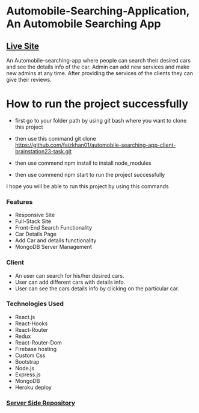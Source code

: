 # Automobile-Searching-Application, An Automobile Searching App

## [Live Site](https://automobile-searching-app.web.app/)

An Automobile-searching-app where people can search their desired cars and see the details info of the car. Admin can add new services and make new admins at any time. After providing the services of the clients they can give their reviews.

# How to run the project successfully

- first go to your folder path by using git bash where you want to clone this project 

- then use this command git clone https://github.com/faizkhan01/automobile-searching-app-client-brainstation23-task.git

- then use commend npm install to install node_modules

- then use commend npm start to run the project successfully 

I hope you will be able to run this project by using this commands 

### Features
- Responsive Site
- Full-Stack Site
- Front-End Search Functionality
- Car Details Page
- Add Car and details functionality
- MongoDB Server Management

### Client 
- An user can search for his/her desired cars.
- User can add different cars with details info.
- User can see the cars details info by clicking on the particular car.

### Technologies Used 
- React.js
- React-Hooks
- React-Router
- Redux
- React-Router-Dom
- Firebase hosting
- Custom Css
- Bootstrap
- Node.js
- Express.js
- MongoDB
- Heroku deploy

### [Server Side Repository](https://github.com/faizkhan01/automobile-searching-app-server)



